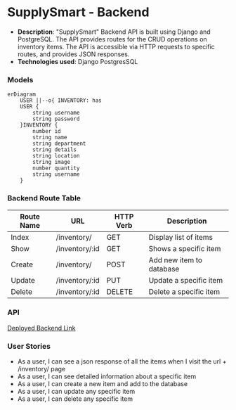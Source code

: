 # SupplySmart -  Backend

- **Description**: 
"SupplySmart" Backend API is built using Django and PostgreSQL. The API provides routes for the CRUD operations on inventory items. The API is accessible via HTTP requests to specific routes, and provides JSON responses. 
- **Technologies used**: 
Django
PostgresSQL



### Models
```mermaid
erDiagram
    USER ||--o{ INVENTORY: has
    USER {
        string username
        string password
    }INVENTORY {
        number id
        string name
        string department 
        string details
        string location
        string image
        number quantity
        string username
    }
```

### Backend Route Table
| Route Name |     URL    | HTTP Verb |        Description        |
|------------|------------|-----------|---------------------------|
|   Index    | /inventory/     |    GET    | Display list of items    |
|   Show     | /inventory/:id |    GET    | Shows a specific item    |
|   Create   | /inventory/    |    POST   | Add new item to database |
|   Update   | /inventory/:id |    PUT    | Update a specific item   |
|   Delete   | /inventory/:id |   DELETE  | Delete a specific item   |

### API
[Deployed Backend Link](https://inventory-api-92cp.onrender.com/inventory/)

### User Stories
- As a user, I can see a json response of all the items when I visit the url + /inventory/  page
- As a user, I can see detailed information about a specific item
- As a user, I can create a new item and add to the database
- As a user, I can update any specific item 
- As a user, I can delete any specific item